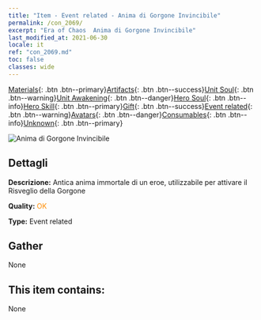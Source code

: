 ```yaml
---
title: "Item - Event related - Anima di Gorgone Invincibile"
permalink: /con_2069/
excerpt: "Era of Chaos  Anima di Gorgone Invincibile"
last_modified_at: 2021-06-30
locale: it
ref: "con_2069.md"
toc: false
classes: wide
---
```

 [Materials](/ItemsIT/){: .btn .btn--primary}[Artifacts](/ItemsIT/Artifacts/){: .btn .btn--success}[Unit Soul](/ItemsIT/UnitSoul/){: .btn .btn--warning}[Unit Awakening](/ItemsIT/UnitAwakening/){: .btn .btn--danger}[Hero Soul](/ItemsIT/HeroSoul/){: .btn .btn--info}[Hero Skill](/ItemsIT/HeroSkill/){: .btn .btn--primary}[Gift](/ItemsIT/Gift/){: .btn .btn--success}[Event related](/ItemsIT/Events/){: .btn .btn--warning}[Avatars](/ItemsIT/Avatars/){: .btn .btn--danger}[Consumables](/ItemsIT/Consumables/){: .btn .btn--info}[Unknown](/ItemsIT/Unknown/){: .btn .btn--primary}

 ![Anima di Gorgone Invincibile](/images/t/juexing_805.jpg)

## Dettagli
 **Descrizione:** Antica anima immortale di un eroe, utilizzabile per attivare il Risveglio della Gorgone

 **Quality:** <span style="color: #FF8C00">OK</span>

 **Type:** Event related

## Gather

  None

## This item contains:

  None

